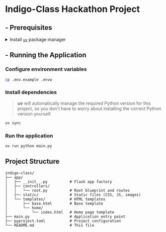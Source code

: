 # Indigo-Class Hackathon Project

## - Prerequisites

<details>
  <summary> Install <code><a href="https://docs.astral.sh/uv/">uv</a></code> package manager</summary>

### **Install with curl**

```bash
curl -LsSf https://astral.sh/uv/install.sh | sh
```

### **Install with wget**

```bash
wget -qO- https://astral.sh/uv/install.sh | sh
```

### **Install on Windows (PowerShell)**

Use `irm` to download the script and execute it with `iex`:

```powershell
powershell -ExecutionPolicy ByPass -c "irm https://astral.sh/uv/install.ps1 | iex"
```

> ⚠️ Changing the execution policy allows running a script from the internet.

</details>

## - Running the Application

### Configure environment variables

```bash
cp .env.example .envw
```

### Install dependencies

> **uv** will automatically manage the required Python version for this project, so you don't have to worry about installing the correct Python version yourself.

```bash
uv sync
```

### Run the application

```bash
uv run python main.py
```

## Project Structure

```
indigo-class/
├── app/
│   ├── __init__.py          # Flask app factory
│   ├── controllers/
│   │   └── root.py          # Root blueprint and routes
│   ├── static/              # Static files (CSS, JS, images)
│   └── templates/           # HTML templates
│       ├── base.html        # Base template
│       └── home/
│           └── index.html   # Home page template
├── main.py                  # Application entry point
├── pyproject.toml           # Project configuration
└── README.md                # This file
```
